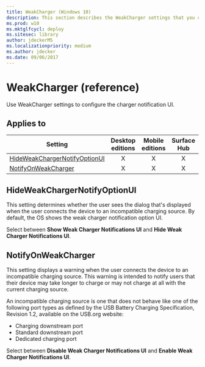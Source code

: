 ```yaml
---
title: WeakCharger (Windows 10)
description: This section describes the WeakCharger settings that you can configure in provisioning packages for Windows 10 using Windows Configuration Designer.
ms.prod: w10
ms.mktglfcycl: deploy
ms.sitesec: library
author: jdeckerMS
ms.localizationpriority: medium
ms.author: jdecker
ms.date: 09/06/2017
---
```


# WeakCharger (reference)


Use WeakCharger settings to configure the charger notification UI.


## Applies to

| Setting   | Desktop editions | Mobile editions | Surface Hub | HoloLens | IoT Core |
| --- | :---: | :---: | :---: | :---: | :---: |
| [HideWeakChargerNotifyOptionUI](#hideweakchargernotifyoptionui) | X | X | X |  |   |
| [NotifyOnWeakCharger](#notifyonweakcharger) | X | X | X |  |   |


## HideWeakChargerNotifyOptionUI

This setting determines whether the user sees the dialog that's displayed when the user connects the device to an incompatible charging source. By default, the OS shows the weak charger notification option UI. 

Select between **Show Weak Charger Notifications UI** and **Hide Weak Charger Notifications UI**.

## NotifyOnWeakCharger

This setting displays a warning when the user connects the device to an incompatible charging source. This warning is intended to notify users that their device may take longer to charge or may not charge at all with the current charging source.

An incompatible charging source is one that does not behave like one of the following port types as defined by the USB Battery Charging Specification, Revision 1.2, available on the USB.org website:
- Charging downstream port
- Standard downstream port 
- Dedicated charging port

Select between **Disable Weak Charger Notifications UI** and **Enable Weak Charger Notifications UI**.

